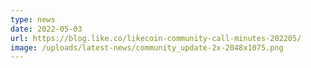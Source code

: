 ```yaml
---
type: news
date: 2022-05-03
url: https://blog.like.co/likecoin-community-call-minutes-202205/
image: /uploads/latest-news/community_update-2x-2048x1075.png
---
```

